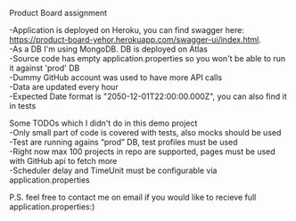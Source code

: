 Product Board assignment

-Application is deployed on Heroku, you can find swagger here: https://product-board-yehor.herokuapp.com/swagger-ui/index.html.  
-As a DB I'm using MongoDB. DB is deployed on Atlas  
-Source code has empty application.properties so you won't be able to run it against 'prod' DB  
-Dummy GitHub account was used to have more API calls  
-Data are updated every hour  
-Expected Date format is "2050-12-01T22:00:00.000Z", you can also find it in tests  


Some TODOs which I didn't do in this demo project  
-Only small part of code is covered with tests, also mocks should be used  
-Test are running agains “prod” DB, test profiles must be used  
-Right now max 100 projects in repo are supported, pages must be used with GitHub api to fetch more  
-Scheduler delay and TimeUnit must be configurable via application.properties  

P.S. feel free to contact me on email if you would like to recieve full application.properties:)
